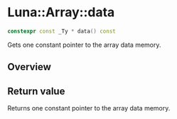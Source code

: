 # Luna::Array::data

```c++
constexpr const _Ty * data() const
```

Gets one constant pointer to the array data memory. 

## Overview


## Return value
Returns one constant pointer to the array data memory. 

